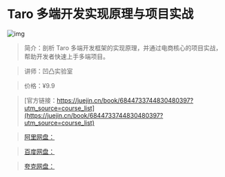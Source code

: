# Taro 多端开发实现原理与项目实战

![img](../../assets/16706202cc6428df~tplv-t2oaga2asx-no-mark:280:280:200:280.png)

> 简介：剖析 Taro 多端开发框架的实现原理，并通过电商核心的项目实战，帮助开发者快速上手多端项目。

> 讲师：凹凸实验室

> 价格：¥9.9

> [官方链接：https://juejin.cn/book/6844733744830480397?utm_source=course_list](https://juejin.cn/book/6844733744830480397?utm_source=course_list)

> [阿里网盘：]()

> [百度网盘：]()

> [夸克网盘：]()

